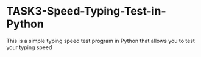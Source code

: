# TASK3-Speed-Typing-Test-in-Python

This is a simple typing speed test program in Python that allows you to test your typing speed
